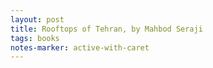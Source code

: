 ```yaml
---
layout: post
title: Rooftops of Tehran, by Mahbod Seraji
tags: books
notes-marker: active-with-caret
---
```

